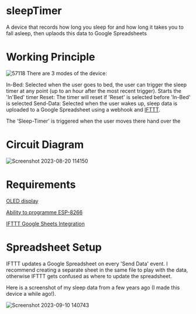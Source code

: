 # sleepTimer
A device that records how long you sleep for and how long it takes you to fall asleep, then uplaods this data to Google Spreadsheets

# Working Principle
![57118](https://github.com/aleighwood/sleepTimer/assets/86426050/92cfe88e-999b-4309-99ab-769da68fd9dd)
There are 3 modes of the device:

In-Bed: Selected when the user goes to bed, the user can trigger the sleep timer at any point (up to an hour after the most recent trigger). Starts the 'In'Bed' timer
Reset: The timer will reset if 'Reset' is selected before 'In-Bed' is selected
Send-Data: Selected when the user wakes up, sleep data is uploaded to a Google Spreadsheet using a webhook and [IFTTT](https://ifttt.com/).

The 'Sleep-Timer' is triggered when the user moves there hand over the 

# Circuit Diagram 
![Screenshot 2023-08-20 114150](https://github.com/aleighwood/sleepTimer/assets/86426050/cda6f0f9-e93d-4a6b-82bd-040165173171)

# Requirements

[OLED display](https://randomnerdtutorials.com/guide-for-oled-display-with-arduino/) 

[Ability to programme ESP-8266](https://www.instructables.com/Setting-Up-the-Arduino-IDE-to-Program-ESP8266/)

[IFTTT Google Sheets Integration](https://ifttt.com/google_sheets)

# Spreadsheet Setup

IFTTT updates a Google Spreadsheet on every 'Send Data' event. I recommend creating a separate sheet in the same file to play with the data, otherwise IFTTT gets confused as where to update the spreadsheet.

Here is a screenshot of my sleep data from a few years ago (I made this device a while ago!).

![Screenshot 2023-09-10 140743](https://github.com/aleighwood/sleepTimer/assets/86426050/cc1c724a-4a71-4c0c-b651-c2d1666b1f8b)
